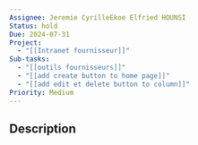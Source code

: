 ```yaml
---
Assignee: Jeremie CyrilleEkoe Elfried HOUNSI
Status: hold
Due: 2024-07-31
Project:
  - "[[Intranet fournisseur]]"
Sub-tasks:
  - "[[outils fournisseurs]]"
  - "[[add create button to home page]]"
  - "[[add edit et delete button to column]]"
Priority: Medium
---
```

## Description